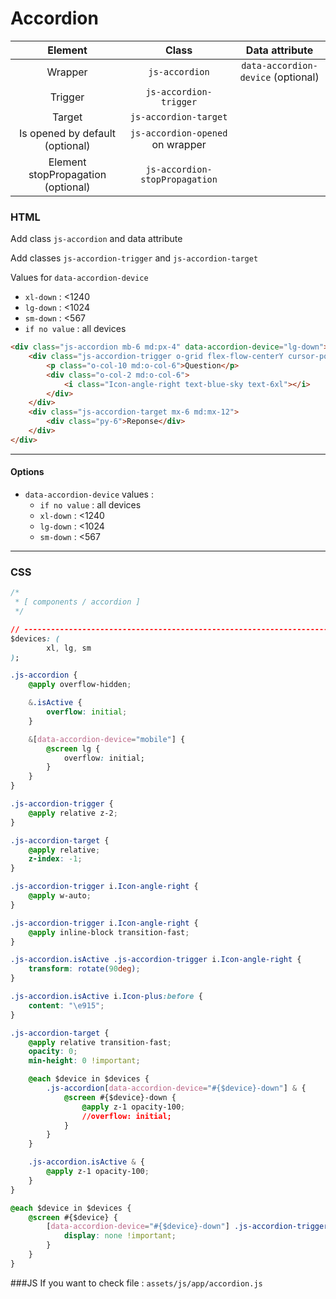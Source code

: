 # Accordion

|              Element               |              Class               | Data attribute
|:----------------------------------:|:--------------------------------:|:-----: |
|              Wrapper               |          `js-accordion`          | `data-accordion-device` (optional)
|              Trigger               |      `js-accordion-trigger`      |
|               Target               |      `js-accordion-target`       |
|  Is opened by default (optional)   | `js-accordion-opened` on wrapper |
| Element stopPropagation (optional) |  `js-accordion-stopPropagation`  |

### HTML
Add class `js-accordion` and data attribute

Add classes `js-accordion-trigger` and `js-accordion-target`

Values for `data-accordion-device`
- `xl-down` : <1240
- `lg-down` : <1024
- `sm-down` : <567
- `if no value` : all devices

``` html
<div class="js-accordion mb-6 md:px-4" data-accordion-device="lg-down">
    <div class="js-accordion-trigger o-grid flex-flow-centerY cursor-pointer">
        <p class="o-col-10 md:o-col-6">Question</p>
        <div class="o-col-2 md:o-col-6">
            <i class="Icon-angle-right text-blue-sky text-6xl"></i>
        </div>
    </div>
    <div class="js-accordion-target mx-6 md:mx-12">
        <div class="py-6">Reponse</div>
    </div>
</div>
```

---
#### Options
- `data-accordion-device` values :
    - `if no value` : all devices
    - `xl-down` : <1240
    - `lg-down` : <1024
    - `sm-down` : <567
---

### CSS
``` css
/*
 * [ components / accordion ]
 */

// -----------------------------------------------------------------------------
$devices: (
        xl, lg, sm
);

.js-accordion {
    @apply overflow-hidden;

    &.isActive {
        overflow: initial;
    }

    &[data-accordion-device="mobile"] {
        @screen lg {
            overflow: initial;
        }
    }
}

.js-accordion-trigger {
    @apply relative z-2;
}

.js-accordion-target {
    @apply relative;
    z-index: -1;
}

.js-accordion-trigger i.Icon-angle-right {
    @apply w-auto;
}

.js-accordion-trigger i.Icon-angle-right {
    @apply inline-block transition-fast;
}

.js-accordion.isActive .js-accordion-trigger i.Icon-angle-right {
    transform: rotate(90deg);
}

.js-accordion.isActive i.Icon-plus:before {
    content: "\e915";
}

.js-accordion-target {
    @apply relative transition-fast;
    opacity: 0;
    min-height: 0 !important;

    @each $device in $devices {
        .js-accordion[data-accordion-device="#{$device}-down"] & {
            @screen #{$device}-down {
                @apply z-1 opacity-100;
                //overflow: initial;
            }
        }
    }

    .js-accordion.isActive & {
        @apply z-1 opacity-100;
    }
}

@each $device in $devices {
    @screen #{$device} {
        [data-accordion-device="#{$device}-down"] .js-accordion-trigger i {
            display: none !important;
        }
    }
}
```


###JS
If you want to check file : `assets/js/app/accordion.js`
